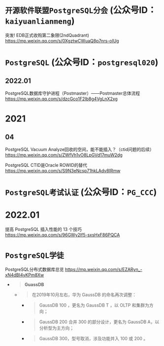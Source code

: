 
# `开源软件联盟PostgreSQL分会` (公众号ID：`kaiyuanlianmeng`)

突发! EDB正式收购第二象限(2ndQuadrant) https://mp.weixin.qq.com/s/0XgztwCWuaQ8p7nrs-oIUg

# `PostgreSQL` (公众号ID：`postgresql020`)

## 2022.01

PostgreSQL数据库守护进程（Postmaster）——Postmaster总体流程 https://mp.weixin.qq.com/s/dzcGco1F2Ib8g4VgLnX2xg

# 2021

## 04

PostgreSQL Vacuum Analyze回收的空间，能不能插入？（ctid问题的后续） https://mp.weixin.qq.com/s/ZWfVh1vO8LpGVd17muW2dg

PostgreSQL CTID是Oracle ROWID的替代 https://mp.weixin.qq.com/s/S9N3eNcsp71hkLAdv8IRmw

# `PostgreSQL考试认证` (公众号ID：`PG_CCC`)

# 2022.01

提高 PostgreSQL 插入性能的 13 个技巧 https://mp.weixin.qq.com/s/96GWy2lf5-sxsHxF86PQCA

# `PostgreSQL学徒`

PostgreSQL分布式数据库总览 https://mp.weixin.qq.com/s/EZARyn_-xN4dBI4yKPm8Xw
- > **GuassDB**
  * > 在2019年10月左右，华为 GaussDB 的命名再次调整：
    + > GaussDB 100 ，更名为 GaussDB T ，以 OLTP 和集群为方向；
    + > GaussDB 200 合并 300 的部分设计，更名为 GaussDB A，以分析型为主方向；
    + > GaussDB 300，型号取消，涉及功能并入 100 或 200 。
